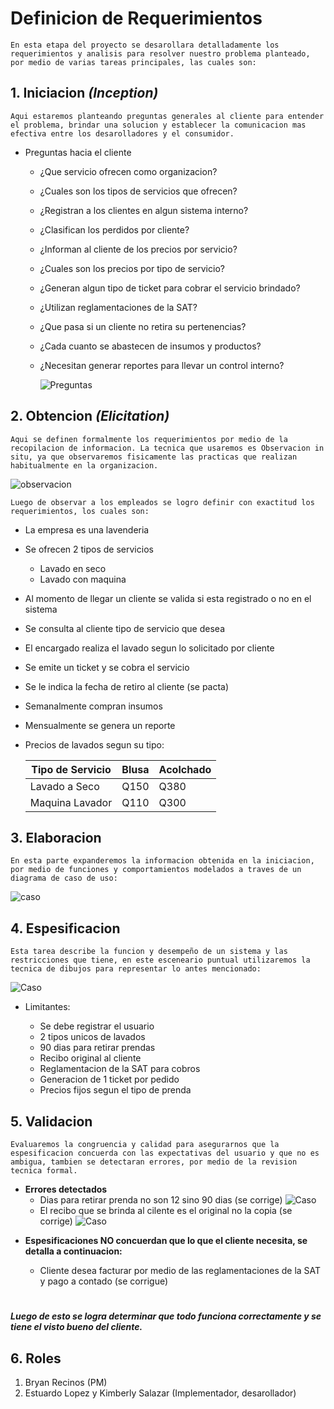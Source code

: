# Definicion de Requerimientos

```
En esta etapa del proyecto se desarollara detalladamente los requerimientos y analisis para resolver nuestro problema planteado, por medio de varias tareas principales, las cuales son:
```

## 1. Iniciacion _(Inception)_

```
Aqui estaremos planteando preguntas generales al cliente para entender el problema, brindar una solucion y establecer la comunicacion mas efectiva entre los desarolladores y el consumidor.
```

- Preguntas hacia el cliente

  - ¿Que servicio ofrecen como organizacion?
  - ¿Cuales son los tipos de servicios que ofrecen?
  - ¿Registran a los clientes en algun sistema interno?
  - ¿Clasifican los perdidos por cliente?
  - ¿Informan al cliente de los precios por servicio?
  - ¿Cuales son los precios por tipo de servicio?
  - ¿Generan algun tipo de ticket para cobrar el servicio brindado?
  - ¿Utilizan reglamentaciones de la SAT?
  - ¿Que pasa si un cliente no retira su pertenencias?
  - ¿Cada cuanto se abastecen de insumos y productos?
  - ¿Necesitan generar reportes para llevar un control interno?

    ![Preguntas](clientepreguntas.jpg)

## 2. Obtencion _(Elicitation)_

```
Aqui se definen formalmente los requerimientos por medio de la recopilacion de informacion. La tecnica que usaremos es Observacion in situ, ya que observaremos fisicamente las practicas que realizan habitualmente en la organizacion.
```

![observacion](lavanderia.jpg)

```
Luego de observar a los empleados se logro definir con exactitud los requerimientos, los cuales son:
```

- La empresa es una lavenderia

* Se ofrecen 2 tipos de servicios
  - Lavado en seco
  - Lavado con maquina
* Al momento de llegar un cliente se valida si esta registrado o no en el sistema
* Se consulta al cliente tipo de servicio que desea
* El encargado realiza el lavado segun lo solicitado por cliente
* Se emite un ticket y se cobra el servicio
* Se le indica la fecha de retiro al cliente (se pacta)
* Semanalmente compran insumos
* Mensualmente se genera un reporte
* Precios de lavados segun su tipo:

  | Tipo de Servicio | Blusa | Acolchado |
  | ---------------- | ----- | --------- |
  | Lavado a Seco    | Q150  | Q380      |
  | Maquina Lavador  | Q110  | Q300      |

## 3. Elaboracion

```
En esta parte expanderemos la informacion obtenida en la iniciacion, por medio de funciones y comportamientos modelados a traves de un diagrama de caso de uso:
```

![caso](caso2.png)

## 4. Espesificacion

```
Esta tarea describe la funcion y desempeño de un sistema y las restricciones que tiene, en este esceneario puntual utilizaremos la tecnica de dibujos para representar lo antes mencionado:
```

![Caso](caso.png)

- Limitantes:

  - Se debe registrar el usuario
  - 2 tipos unicos de lavados
  - 90 dias para retirar prendas
  - Recibo original al cliente
  - Reglamentacion de la SAT para cobros
  - Generacion de 1 ticket por pedido
  - Precios fijos segun el tipo de prenda

## 5. Validacion

```
Evaluaremos la congruencia y calidad para asegurarnos que la espesificacion concuerda con las expectativas del usuario y que no es ambigua, tambien se detectaran errores, por medio de la revision tecnica formal.
```

- **Errores detectados**
  - Dias para retirar prenda no son 12 sino 90 dias (se corrige)
    ![Caso](error1.png)
  * El recibo que se brinda al cilente es el original no la copia (se corrige)
    ![Caso](error2.png)

* **Espesificaciones NO concuerdan que lo que el cliente necesita, se detalla a continuacion:**

  - Cliente desea facturar por medio de las reglamentaciones de la SAT y pago a contado (se corrigue)

#

**_Luego de esto se logra determinar que todo funciona correctamente y se tiene el visto bueno del cliente._**

## 6. Roles

1. Bryan Recinos (PM)
2. Estuardo Lopez y Kimberly Salazar (Implementador, desarollador)
